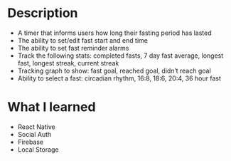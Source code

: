 # Description
- A timer that informs users how long their fasting period has lasted
- The ability to set/edit fast start and end time
- The ability to set fast reminder alarms
- Track the following stats: completed fasts, 7 day fast average, longest fast, longest streak, current streak
- Tracking graph to show: fast goal, reached goal, didn’t reach goal
- Ability to select a fast: circadian rhythm, 16:8, 18:6, 20:4, 36 hour fast

# What I learned
- React Native
- Social Auth
- Firebase
- Local Storage